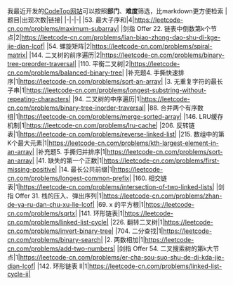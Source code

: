 我最近开发的[CodeTop网站](https://codetop.cc)可以按照**部门**、**难度**筛选，比markdown更方便检索
|题目|出现次数|链接|
|-|-|-|
|53. 最大子序和|4|https://leetcode-cn.com/problems/maximum-subarray|
|剑指 Offer 22. 链表中倒数第k个节点|2|https://leetcode-cn.com/problems/lian-biao-zhong-dao-shu-di-kge-jie-dian-lcof|
|54. 螺旋矩阵|2|https://leetcode-cn.com/problems/spiral-matrix|
|144. 二叉树的前序遍历|2|https://leetcode-cn.com/problems/binary-tree-preorder-traversal|
|110. 平衡二叉树|2|https://leetcode-cn.com/problems/balanced-binary-tree|
|补充题4. 手撕快速排序|1|https://leetcode-cn.com/problems/sort-an-array|
|3. 无重复字符的最长子串|1|https://leetcode-cn.com/problems/longest-substring-without-repeating-characters|
|94. 二叉树的中序遍历|1|https://leetcode-cn.com/problems/binary-tree-inorder-traversal|
|88. 合并两个有序数组|1|https://leetcode-cn.com/problems/merge-sorted-array|
|146. LRU缓存机制|1|https://leetcode-cn.com/problems/lru-cache|
|206. 反转链表|1|https://leetcode-cn.com/problems/reverse-linked-list|
|215. 数组中的第K个最大元素|1|https://leetcode-cn.com/problems/kth-largest-element-in-an-array|
|补充题5. 手撕归并排序|1|https://leetcode-cn.com/problems/sort-an-array|
|41. 缺失的第一个正数|1|https://leetcode-cn.com/problems/first-missing-positive|
|14. 最长公共前缀|1|https://leetcode-cn.com/problems/longest-common-prefix|
|160. 相交链表|1|https://leetcode-cn.com/problems/intersection-of-two-linked-lists|
|剑指 Offer 31. 栈的压入、弹出序列|1|https://leetcode-cn.com/problems/zhan-de-ya-ru-dan-chu-xu-lie-lcof|
|69. x 的平方根|1|https://leetcode-cn.com/problems/sqrtx|
|141. 环形链表|1|https://leetcode-cn.com/problems/linked-list-cycle|
|226. 翻转二叉树|1|https://leetcode-cn.com/problems/invert-binary-tree|
|704. 二分查找|1|https://leetcode-cn.com/problems/binary-search|
|2. 两数相加|1|https://leetcode-cn.com/problems/add-two-numbers|
|剑指 Offer 54. 二叉搜索树的第k大节点|1|https://leetcode-cn.com/problems/er-cha-sou-suo-shu-de-di-kda-jie-dian-lcof|
|142. 环形链表 II|1|https://leetcode-cn.com/problems/linked-list-cycle-ii|